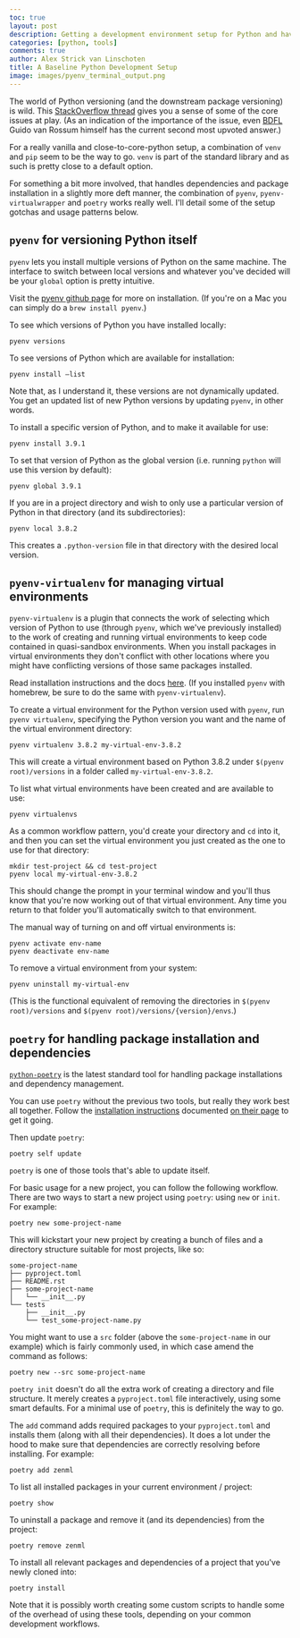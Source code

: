 ```yaml
---
toc: true
layout: post
description: Getting a development environment setup for Python and having to choose between `pyenv` vs `virtualenv` vs `venv`
categories: [python, tools]
comments: true
author: Alex Strick van Linschoten
title: A Baseline Python Development Setup
image: images/pyenv_terminal_output.png
---
```

The world of Python versioning (and the downstream package versioning) is wild. This [StackOverflow thread](https://stackoverflow.com/questions/41573587/what-is-the-difference-between-venv-pyvenv-pyenv-virtualenv-virtualenvwrappe) gives you a sense of some of the core issues at play. (As an indication of the importance of the issue, even [BDFL](https://www.urbandictionary.com/define.php?term=BDFL) Guido van Rossum himself has the current second most upvoted answer.)

For a really vanilla and close-to-core-python setup, a combination of `venv` and `pip` seem to be the way to go. `venv` is part of the standard library and as such is pretty close to a default option.

For something a bit more involved, that handles dependencies and package installation in a slightly more deft manner, the combination of `pyenv`, `pyenv-virtualwrapper` and `poetry` works really well. I'll detail some of the setup gotchas and usage patterns below.

## `pyenv` for versioning Python itself

`pyenv` lets you install multiple versions of Python on the same machine. The interface to switch between local versions and whatever you've decided will be your `global` option is pretty intuitive.

Visit the [pyenv github page](https://github.com/pyenv/pyenv) for more on installation. (If you're on a Mac you can simply do a `brew install pyenv`.)

To see which versions of Python you have installed locally:

```
pyenv versions
```

To see versions of Python which are available for installation:

```
pyenv install —list
```

Note that, as I understand it, these versions are not dynamically updated. You get an updated list of new Python versions by updating `pyenv`, in other words.

To install a specific version of Python, and to make it available for use:

```
pyenv install 3.9.1
```

To set that version of Python as the global version (i.e. running `python` will use this version by default):

```
pyenv global 3.9.1
```

If you are in a project directory and wish to only use a particular version of Python in that directory (and its subdirectories):

```
pyenv local 3.8.2
```

This creates a `.python-version` file in that directory with the desired local version.

## `pyenv-virtualenv` for managing virtual environments

`pyenv-virtualenv` is a plugin that connects the work of selecting which version of Python to use (through `pyenv`, which we've previously installed) to the work of creating and running virtual environments to keep code contained in quasi-sandbox environments. When you install packages in virtual environments they don't conflict with other locations where you might have conflicting versions of those same packages installed.

Read installation instructions and the docs [here](https://github.com/pyenv/pyenv-virtualenv). (If you installed `pyenv` with homebrew, be sure to do the same with `pyenv-virtualenv`).

To create a virtual environment for the Python version used with `pyenv`, run `pyenv virtualenv`, specifying the Python version you want and the name of the virtual environment directory:

```
pyenv virtualenv 3.8.2 my-virtual-env-3.8.2
```

This will create a virtual environment based on Python 3.8.2 under `$(pyenv root)/versions` in a folder called `my-virtual-env-3.8.2`.

To list what virtual environments have been created and are available to use:

```
pyenv virtualenvs
```

As a common workflow pattern, you'd create your directory and `cd` into it, and then you can set the virtual environment you just created as the one to use for that directory:

```
mkdir test-project && cd test-project
pyenv local my-virtual-env-3.8.2
```

This should change the prompt in your terminal window and you'll thus know that you're now working out of that virtual environment. Any time you return to that folder you'll automatically switch to that environment.

The manual way of turning on and off virtual environments is:

```
pyenv activate env-name
pyenv deactivate env-name
```

To remove a virtual environment from your system:

```
pyenv uninstall my-virtual-env
```

(This is the functional equivalent of removing the directories in `$(pyenv root)/versions` and `$(pyenv root)/versions/{version}/envs`.)

## `poetry` for handling package installation and dependencies

[`python-poetry`](https://python-poetry.org) is the latest standard tool for handling package installations and dependency management. 

You can use `poetry` without the previous two tools, but really they work best all together. Follow the [installation instructions](https://python-poetry.org/docs/#installation) documented [on their page](https://python-poetry.org/docs/#installation) to get it going.

Then update `poetry`:

```
poetry self update
```

`poetry` is one of those tools that's able to update itself.

For basic usage for a new project, you can follow the following workflow. There are two ways to start a new project using `poetry`: using `new` or `init`. For example:

```
poetry new some-project-name
```

This will kickstart your new project by creating a bunch of files and a directory structure suitable for most projects, like so:

```
some-project-name
├── pyproject.toml
├── README.rst
├── some-project-name
│   └── __init__.py
└── tests
    ├── __init__.py
    └── test_some-project-name.py
```

You might want to use a `src` folder (above the `some-project-name` in our example) which is fairly commonly used, in which case amend the command as follows:

```
poetry new --src some-project-name
```

`poetry init` doesn't do all the extra work of creating a directory and file structure. It merely creates a `pyproject.toml` file interactively, using some smart defaults. For a minimal use of `poetry`, this is definitely the way to go.

The `add` command adds required packages to your `pyproject.toml` and installs them (along with all their dependencies). It does a lot under the hood to make sure that dependencies are correctly resolving before installing. For example:

```
poetry add zenml
```

To list all installed packages in your current environment / project:

```
poetry show
```

To uninstall a package and remove it (and its dependencies) from the project:

```
poetry remove zenml
```

To install all relevant packages and dependencies of a project that you've newly cloned into:

```
poetry install
```

Note that it is possibly worth creating some custom scripts to handle some of the overhead of using these tools, depending on your common development workflows.